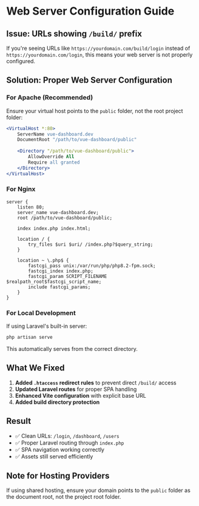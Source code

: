 # Web Server Configuration Guide

## Issue: URLs showing `/build/` prefix

If you're seeing URLs like `https://yourdomain.com/build/login` instead of `https://yourdomain.com/login`, this means your web server is not properly configured.

## Solution: Proper Web Server Configuration

### For Apache (Recommended)
Ensure your virtual host points to the `public` folder, not the root project folder:

```apache
<VirtualHost *:80>
    ServerName vue-dashboard.dev
    DocumentRoot "/path/to/vue-dashboard/public"
    
    <Directory "/path/to/vue-dashboard/public">
        AllowOverride All
        Require all granted
    </Directory>
</VirtualHost>
```

### For Nginx
```nginx
server {
    listen 80;
    server_name vue-dashboard.dev;
    root /path/to/vue-dashboard/public;
    
    index index.php index.html;
    
    location / {
        try_files $uri $uri/ /index.php?$query_string;
    }
    
    location ~ \.php$ {
        fastcgi_pass unix:/var/run/php/php8.2-fpm.sock;
        fastcgi_index index.php;
        fastcgi_param SCRIPT_FILENAME $realpath_root$fastcgi_script_name;
        include fastcgi_params;
    }
}
```

### For Local Development
If using Laravel's built-in server:
```bash
php artisan serve
```
This automatically serves from the correct directory.

## What We Fixed

1. **Added `.htaccess` redirect rules** to prevent direct `/build/` access
2. **Updated Laravel routes** for proper SPA handling
3. **Enhanced Vite configuration** with explicit base URL
4. **Added build directory protection**

## Result
- ✅ Clean URLs: `/login`, `/dashboard`, `/users`
- ✅ Proper Laravel routing through `index.php`
- ✅ SPA navigation working correctly
- ✅ Assets still served efficiently

## Note for Hosting Providers
If using shared hosting, ensure your domain points to the `public` folder as the document root, not the project root folder.

